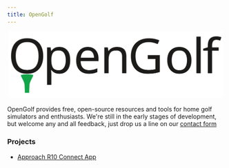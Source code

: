 ```yaml
---
title: OpenGolf
---
```


<p align="center">
  <img src="assets/opengolf.svg" width="500" />
</p>

OpenGolf provides free, open-source resources and tools for home golf simulators and enthusiasts. We're still in the early stages of development, but welcome any and all feedback, just drop us a line on our [contact form](/contact)

### Projects

- [Approach R10 Connect App](https://aguywithideas.com/gspro-openconnect-approach-r10/)
